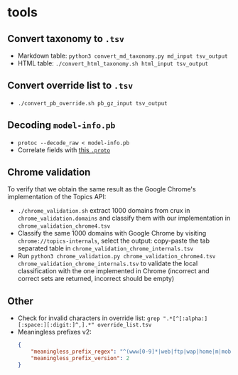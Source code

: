 # tools

## Convert taxonomy to `.tsv`
- Markdown table: `python3 convert_md_taxonomy.py md_input tsv_output`
- HTML table: `./convert_html_taxonomy.sh html_input tsv_output`

## Convert override list to `.tsv`
- `./convert_pb_override.sh pb_gz_input tsv_output`

## Decoding `model-info.pb`
- `protoc --decode_raw < model-info.pb`
- Correlate fields with [this
  `.proto`](https://source.chromium.org/chromium/chromium/src/+/main:components/optimization_guide/proto/page_topics_model_metadata.proto)

## Chrome validation
To verify that we obtain the same result as the Google Chrome's implementation of the Topics API:
- `./chrome_validation.sh` extract 1000 domains from crux in `chrome_validation.domains` and classify them with our implementation in `chrome_validation_chrome4.tsv`
- Classify the same 1000 domains with Google Chrome by visiting `chrome://topics-internals`, select the output: copy-paste the tab separated table in `chrome_validation_chrome_internals.tsv`
- Run `python3 chrome_validation.py chrome_validation_chrome4.tsv chrome_validation_chrome_internals.tsv` to validate the local classification with the one implemented in Chrome (incorrect and correct sets are returned, incorrect should be empty)


## Other
- Check for invalid characters in override list: `grep ".*[^[:alpha:][:space:][:digit:]^,].*" override_list.tsv`
- Meaningless prefixes v2:
  ```json
  {
      "meaningless_prefix_regex": "^(www[0-9]*|web|ftp|wap|home|m|mobile|amp|w)\\.",
      "meaningless_prefix_version": 2
  }
  ```
